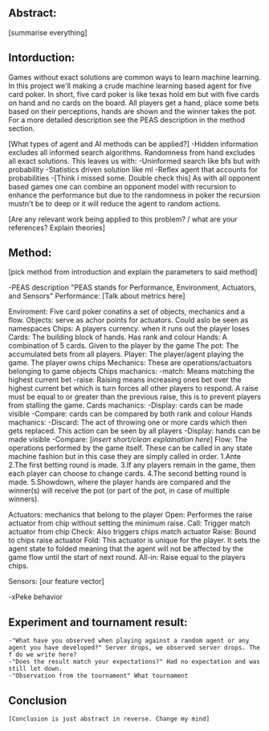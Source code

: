 ## Abstract:
[summarise everything]

## Intorduction:
Games without exact solutions are common ways to learn machine learning. In this project we'll making a crude machine learning based agent for five card poker. In short, five card poker is like texas hold em but with five cards on hand and no cards on the board. All players get a hand, place some bets based on their perceptions, hands are shown and the winner takes the pot. For a more detailed description see the PEAS description in the method section. 

[What types of agent and AI methods can be applied?]
-Hidden information excludes all informed search algorithms. Randomness from hand excludes all exact solutions. This leaves us with:
-Uninformed search like bfs but with probability
-Statistics driven solution like ml
-Reflex agent that accounts for probabilities
-[Think i missed some. Double check this]
As with all opponent based games one can combine an opponent model with recursion to enhance the performance but due to the randomness in poker the recursion mustn't be to deep or it will reduce the agent to random actions.

[Are any relevant work being applied to this problem? / what are your references? Explain theories]

## Method:
[pick method from introduction and explain the parameters to said method]

-PEAS description
"PEAS stands for Performance, Environment, Actuators, and Sensors"
Performance:
	[Talk about metrics here]

Enviroment:
Five card poker conatins a set of objects, mechanics and a flow. 
	Objects: serve as achor points for actuators. Could aslo be seen as namespaces
		Chips: A players currency. when it runs out the player loses
		Cards: The building block of hands. Has rank and colour
		Hands: A combination of 5 cards. Given to the player by the game
		The pot: The accumulated bets from all players. 
		Player: The player/agent playing the game. The player owns chips
	Mechanics: These are operations/actuators belonging to game objects
		Chips machanics:
			-match: 
				Means matching the highest current bet
			-raise:
				Raising means increasing ones bet over the highest current bet which is turn forces all other players to respond. A raise must be equal to or greater than the previous raise, this is to prevent players from stalling the game.
		Cards machanics:
			-Display: cards can be made visible
			-Compare: cards can be compared by both rank and colour
		Hands machanics:
			-Discard: The act of throwing one or more cards which then gets replaced. This action can be seen by all players
			-Display: hands can be made visible
			-Compare: 
				[*insert short/clean explaination here*]
	Flow: The operations performed by the game itself. These can be called in any state machine fashion but in this case they are simply called in order.
		1.Ante
		2.The first betting round is made.
		3.If any players remain in the game, then each player can choose to change cards.
		4.The second betting round is made.
		5.Showdown, where the player hands are compared and the winner(s) will receive the pot (or part of the pot, in case of multiple winners).

Actuators: mechanics that belong to the player
	Open: Performes the raise actuator from chip without setting the minimum raise.
	Call: Trigger match actuator from chip
	Check: Also triggers chips match actuator
	Raise: Bound to chips raise actuator
	Fold: This actuator is unique for the player. It sets the agent state to folded meaning that the agent will not be affected by the game flow until the start of next round.
	All-in: Raise equal to the players chips.

Sensors:
	[our feature vector]
	
-xPeke behavior

## Experiment and tournament result:
	-"What have you observed when playing against a random agent or any agent you have developed?" Server drops, we observed server drops. The f do we write here?
	-"Does the result match your expectations?" Had no expectation and was still let down.
	-"Observation from the tournament" What tournament

## Conclusion
	[Conclusion is just abstract in reverse. Change my mind]